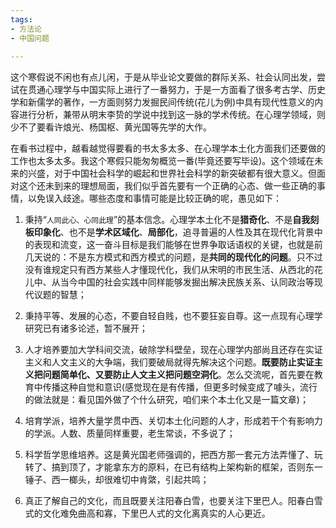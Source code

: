 ```yaml
---
tags: 
- 方法论
- 中国问题
  
---
```

这个寒假说不闲也有点儿闲，于是从毕业论文要做的群际关系、社会认同出发，尝试在贯通心理学与中国实际上进行了一番努力，于是一方面看了很多考古学、历史学和新儒学的著作，一方面则努力发掘民间传统(花儿为例)中具有现代性意义的内容进行分析，兼带从明末李贽的学说中找到这一脉的学术传统。在心理学领域，则少不了要看许烺光、杨国枢、黄光国等先学的大作。

在看书过程中，越看越觉得要看的书太多太多、在心理学本土化方面我们还要做的工作也太多太多。我这个寒假只能匆匆概览一番(毕竟还要写毕设)。这个领域在未来的兴盛，对于中国社会科学的崛起和世界社会科学的新突破都有很大意义。但面对这个还未到来的理想局面，我们似乎首先要有一个正确的心态、做一些正确的事情，以免误入歧途。哪些态度和事情可能是比较正确的呢，愚见如下：

1. 秉持“`人同此心、心同此理`”的基本信念。心理学本土化不是**猎奇化**、不是**自我刻板印象化**、也不是**学术区域化**、**局部化**，追寻普遍的人性及其在现代化背景中的表现和流变，这一奋斗目标是我们能够在世界争取话语权的关键，也就是前几天说的：不是东方模式和西方模式的问题，是**共同的现代化的问题**。只不过没有谁规定只有西方某些人才懂现代化，我们从宋明的市民生活、从西北的花儿中、从当今中国的社会实践中同样能够发掘出解决民族关系、认同政治等现代议题的智慧；

2. 秉持平等、发展的心态，不要自轻自贱，也不要狂妄自尊。这一点现有心理学研究已有诸多论述，暂不展开；

3. 人才培养要加大学科间交流，破除学科壁垒，现在心理学内部尚且还存在实证主义和人文主义的大争端，我们要破局就得先解决这个问题。**既要防止实证主义把问题简单化、又要防止人文主义把问题空洞化**。怎么交流呢，首先要在教育中传播这种自觉和意识(感觉现在是有传播，但更多时候变成了噱头，流行的做法就是：看见国外做了个什么研究，咱们来个本土化又是一篇文章)；

4. 培育学派，培养大量学贯中西、关切本土化问题的人才，形成若干个有影响力的学派。人数、质量同样重要，老生常谈，不多说了；

5. 科学哲学思维培养。这是黄光国老师强调的，把西方那一套元方法弄懂了、玩转了、搞到顶了，才能拿东方的原料，在已有结构上架构新的框架，否则东一锤子、西一榔头，却很难切中肯綮，引起共鸣；

6. 真正了解自己的文化，而且既要关注阳春白雪，也要关注下里巴人。阳春白雪式的文化难免曲高和寡，下里巴人式的文化离真实的人心更近。
